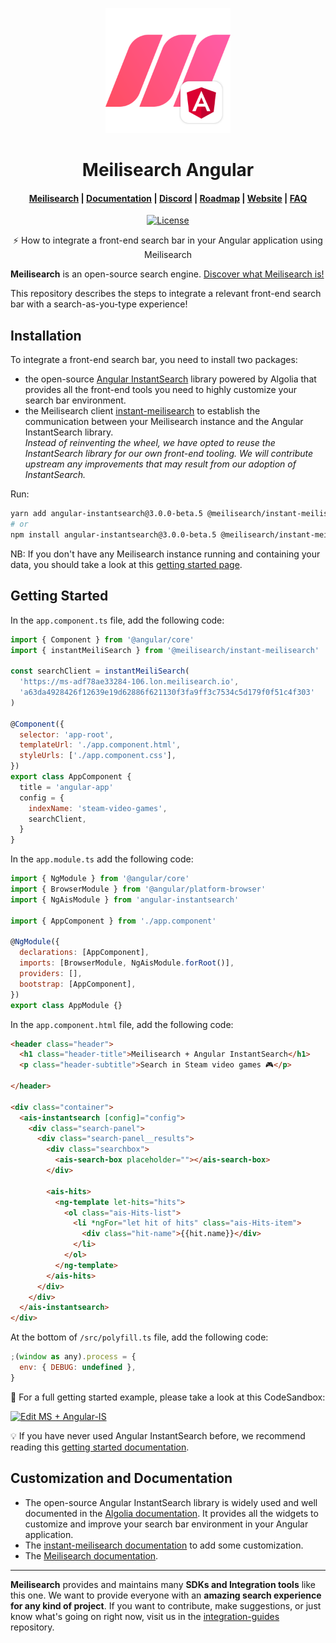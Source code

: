 <p align="center">
  <img src="https://raw.githubusercontent.com/meilisearch/integration-guides/main/assets/logos/meilisearch_angular.svg" alt="Meilisearch-Angular" width="200" height="200" />
</p>

<h1 align="center">Meilisearch Angular</h1>

<h4 align="center">
  <a href="https://github.com/meilisearch/meilisearch">Meilisearch</a> |
  <a href="https://docs.meilisearch.com">Documentation</a> |
  <a href="https://discord.meilisearch.com">Discord</a> |
  <a href="https://roadmap.meilisearch.com/tabs/1-under-consideration">Roadmap</a> |
  <a href="https://www.meilisearch.com">Website</a> |
  <a href="https://docs.meilisearch.com/faq">FAQ</a>
</h4>

<p align="center">
  <a href="https://github.com/meilisearch/meilisearch-angular/blob/main/LICENSE"><img src="https://img.shields.io/badge/license-MIT-informational" alt="License"></a>
</p>

<p align="center">⚡ How to integrate a front-end search bar in your Angular application using Meilisearch</p>

**Meilisearch** is an open-source search engine. [Discover what Meilisearch is!](https://github.com/meilisearch/meilisearch)

This repository describes the steps to integrate a relevant front-end search bar with a search-as-you-type experience!

## Installation

To integrate a front-end search bar, you need to install two packages:
- the open-source [Angular InstantSearch](https://github.com/algolia/angular-instantsearch/) library powered by Algolia that provides all the front-end tools you need to highly customize your search bar environment.
- the Meilisearch client [instant-meilisearch](https://github.com/meilisearch/meilisearch-js-plugins/tree/main/packages/instant-meilisearch) to establish the communication between your Meilisearch instance and the Angular InstantSearch library.<br>
_Instead of reinventing the wheel, we have opted to reuse the InstantSearch library for our own front-end tooling. We will contribute upstream any improvements that may result from our adoption of InstantSearch._

Run:

```bash
yarn add angular-instantsearch@3.0.0-beta.5 @meilisearch/instant-meilisearch instantsearch.js
# or
npm install angular-instantsearch@3.0.0-beta.5 @meilisearch/instant-meilisearch instantsearch.js
```

NB: If you don't have any Meilisearch instance running and containing your data, you should take a look at this [getting started page](https://docs.meilisearch.com/learn/tutorials/getting_started.html).

## Getting Started

In the `app.component.ts` file, add the following code:

```js
import { Component } from '@angular/core'
import { instantMeiliSearch } from '@meilisearch/instant-meilisearch'

const searchClient = instantMeiliSearch(
  'https://ms-adf78ae33284-106.lon.meilisearch.io',
  'a63da4928426f12639e19d62886f621130f3fa9ff3c7534c5d179f0f51c4f303'
)

@Component({
  selector: 'app-root',
  templateUrl: './app.component.html',
  styleUrls: ['./app.component.css'],
})
export class AppComponent {
  title = 'angular-app'
  config = {
    indexName: 'steam-video-games',
    searchClient,
  }
}

```

In the `app.module.ts` add the following code: 

```js
import { NgModule } from '@angular/core'
import { BrowserModule } from '@angular/platform-browser'
import { NgAisModule } from 'angular-instantsearch'

import { AppComponent } from './app.component'

@NgModule({
  declarations: [AppComponent],
  imports: [BrowserModule, NgAisModule.forRoot()],
  providers: [],
  bootstrap: [AppComponent],
})
export class AppModule {}
```

In the `app.component.html` file, add the following code:

```html
<header class="header">
  <h1 class="header-title">Meilisearch + Angular InstantSearch</h1>
  <p class="header-subtitle">Search in Steam video games 🎮</p>

</header>

<div class="container">
  <ais-instantsearch [config]="config">
    <div class="search-panel">
      <div class="search-panel__results">
        <div class="searchbox">
          <ais-search-box placeholder=""></ais-search-box>
        </div>

        <ais-hits>
          <ng-template let-hits="hits">
            <ol class="ais-Hits-list">
              <li *ngFor="let hit of hits" class="ais-Hits-item">
                <div class="hit-name">{{hit.name}}</div>
              </li>
            </ol>
          </ng-template>
        </ais-hits>
      </div>
    </div>
  </ais-instantsearch>
</div>
```

At the bottom of `/src/polyfill.ts` file, add the following code: 
```js
;(window as any).process = {
  env: { DEBUG: undefined },
}
```

🚀 For a full getting started example, please take a look at this CodeSandbox:

[![Edit MS + Angular-IS](https://codesandbox.io/static/img/play-codesandbox.svg)](https://codesandbox.io/s/im-angularis-7xipe?file=/src/app/app.component.ts)

💡 If you have never used Angular InstantSearch before, we recommend reading this [getting started documentation](https://www.algolia.com/doc/guides/building-search-ui/what-is-instantsearch/angular/).

## Customization and Documentation

- The open-source Angular InstantSearch library is widely used and well documented in the [Algolia documentation](https://www.algolia.com/doc/api-reference/widgets/angular/). It provides all the widgets to customize and improve your search bar environment in your Angular application.
- The [instant-meilisearch documentation](https://github.com/meilisearch/meilisearch-js-plugins/tree/main/packages/instant-meilisearch) to add some customization.
- The [Meilisearch documentation](https://docs.meilisearch.com/).

<hr>

**Meilisearch** provides and maintains many **SDKs and Integration tools** like this one. We want to provide everyone with an **amazing search experience for any kind of project**. If you want to contribute, make suggestions, or just know what's going on right now, visit us in the [integration-guides](https://github.com/meilisearch/integration-guides) repository.
